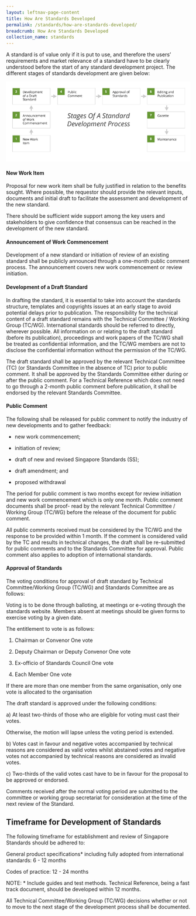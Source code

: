 ```yaml
---
layout: leftnav-page-content
title: How Are Standards Developed
permalink: /standards/how-are-standards-developed/
breadcrumb: How Are Standards Developed
collection_name: standards
---
```

A standard is of value only if it is put to use, and therefore the users’ requirements and market relevance of a standard have to be clearly understood before the start of any standard development project.  The different stages of standards development are given below:

![ITSC Standard Workflow](/images/ITSC_standard_workflow_r2.jpg)

#### New Work Item
Proposal for new work item shall be fully justified in relation to the benefits sought. Where possible, the requestor should provide the relevant inputs, documents and initial draft to facilitate the assessment and development of the new standard.

There should be sufficient wide support among the key users and stakeholders to give confidence that consensus can be reached in the development of the new standard.

####  Announcement of Work Commencement
Development of a new standard or initiation of review of an existing standard shall be publicly announced through a one-month public comment process. The announcement covers new work commencement or review initiation.

####  Development of a Draft Standard
In drafting the standard, it is essential to take into account the standards structure, templates and copyrights issues at an early stage to avoid potential delays prior to publication. The responsibility for the technical content of a draft standard remains with the Technical Committee / Working Group (TC/WG). International standards should be referred to directly, wherever possible. All information on or relating to the draft standard (before its publication), proceedings and work papers of the TC/WG shall be treated as confidential information, and the TC/WG members are not to disclose the confidential information without the permission of the TC/WG.

The draft standard shall be approved by the relevant Technical Committee (TC) (or Standards Committee in the absence of TC) prior to public comment. It shall be approved by the Standards Committee either during or after the public comment. For a Technical Reference which does not need to go through a 2-month public comment before publication, it shall be endorsed by the relevant Standards Committee.

####  Public Comment
The following shall be released for public comment to notify the industry of new developments and to gather feedback:

* new work commencement;

* initiation of review;

* draft of new and revised Singapore Standards (SS);

* draft amendment; and 

* proposed withdrawal

The period for public comment is two months except for review initiation and new work commencement which is only one month. Public comment documents shall be proof- read by the relevant Technical Committee / Working Group (TC/WG) before the release of the document for public comment.

All public comments received must be considered by the TC/WG and the response to be provided within 1 month. If the comment is considered valid by the TC and results in technical changes, the draft shall be re-submitted for public comments and to the Standards Committee for approval. Public comment also applies to adoption of international standards.

#### Approval of Standards

The voting conditions for approval of draft standard by Technical Committee/Working Group (TC/WG) and Standards Committee are as follows:

Voting is to be done through balloting, at meetings or e-voting through the standards website. Members absent at meetings should be given forms to exercise voting by a given date.

The entitlement to vote is as follows:

1. Chairman or Convenor	One vote

2. Deputy Chairman or Deputy Convenor	One vote

3. Ex-officio of Standards Council	One vote

4. Each Member	One vote

If there are more than one member from the same organisation, only one vote is allocated to the organisation

The draft standard is approved under the following conditions:

a) At least two-thirds of those who are eligible for voting must cast their votes.

Otherwise, the motion will lapse unless the voting period is extended.

b) Votes cast in favour and negative votes accompanied by technical reasons are considered as valid votes whilst abstained votes and negative votes not accompanied by technical reasons are considered as invalid votes.

c) Two-thirds of the valid votes cast have to be in favour for the proposal to be approved or endorsed.

Comments received after the normal voting period are submitted to the committee or working group secretariat for consideration at the time of the next review of the Standard.

## Timeframe for Development of Standards
The following timeframe for establishment and review of Singapore Standards should be adhered to:

General product specifications* including fully adopted from international standards:	6 - 12 months

Codes of practice: 12 - 24 months

NOTE: * Include guides and test methods. Technical Reference, being a fast track document, should be developed within 12 months.

All Technical Committee/Working Group (TC/WG) decisions whether or not to move to the next stage of the development process shall be documented.
